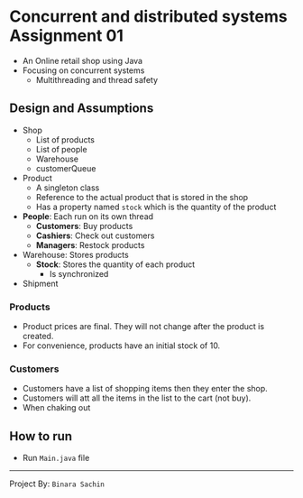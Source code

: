 # Concurrent and distributed systems Assignment 01

- An Online retail shop using Java
- Focusing on concurrent systems
  - Multithreading and thread safety

## Design and Assumptions
- Shop
  - List of products
  - List of people
  - Warehouse
  - customerQueue
- Product
  - A singleton class
  - Reference to the actual product that is stored in the shop
  - Has a property named `stock` which is the quantity of the product
- **People**: Each run on its own thread
  - **Customers**: Buy products
  - **Cashiers**: Check out customers
  - **Managers**: Restock products
- Warehouse: Stores products
  - **Stock**: Stores the quantity of each product
    - Is synchronized
- Shipment

### Products
- Product prices are final. They will not change after the product is created.
- For convenience, products have an initial stock of 10.

### Customers
- Customers have a list of shopping items then they enter the shop.
- Customers will att all the items in the list to the cart (not buy).
- When chaking out 

## How to run

- Run `Main.java` file
---
Project By: `Binara Sachin`
